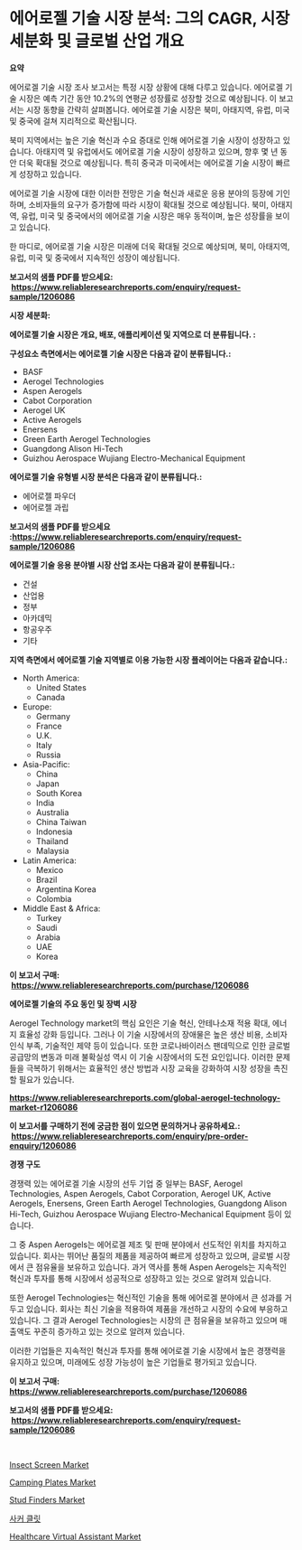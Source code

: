 <p><h1>에어로젤 기술 시장 분석: 그의 CAGR, 시장 세분화 및 글로벌 산업 개요</h1></p><p><strong>요약</strong></p>
<p><p>에어로겔 기술 시장 조사 보고서는 특정 시장 상황에 대해 다루고 있습니다. 에어로겔 기술 시장은 예측 기간 동안 10.2%의 연평균 성장률로 성장할 것으로 예상됩니다. 이 보고서는 시장 동향을 간략히 살펴봅니다. 에어로겔 기술 시장은 북미, 아태지역, 유럽, 미국 및 중국에 걸쳐 지리적으로 확산됩니다.</p><p>북미 지역에서는 높은 기술 혁신과 수요 증대로 인해 에어로겔 기술 시장이 성장하고 있습니다. 아태지역 및 유럽에서도 에어로겔 기술 시장이 성장하고 있으며, 향후 몇 년 동안 더욱 확대될 것으로 예상됩니다. 특히 중국과 미국에서는 에어로겔 기술 시장이 빠르게 성장하고 있습니다.</p><p>에어로겔 기술 시장에 대한 이러한 전망은 기술 혁신과 새로운 응용 분야의 등장에 기인하며, 소비자들의 요구가 증가함에 따라 시장이 확대될 것으로 예상됩니다. 북미, 아태지역, 유럽, 미국 및 중국에서의 에어로겔 기술 시장은 매우 동적이며, 높은 성장률을 보이고 있습니다.</p><p>한 마디로, 에어로겔 기술 시장은 미래에 더욱 확대될 것으로 예상되며, 북미, 아태지역, 유럽, 미국 및 중국에서 지속적인 성장이 예상됩니다.</p></p>
<p><strong>보고서의 샘플 PDF를 받으세요: &nbsp;<a href="https://www.reliableresearchreports.com/enquiry/request-sample/1206086">https://www.reliableresearchreports.com/enquiry/request-sample/1206086</a></strong></p>
<p><strong>시장 세분화:</strong></p>
<p><strong> 에어로젤 기술 시장은 개요, 배포, 애플리케이션 및 지역으로 더 분류됩니다. :</strong></p>
<p><strong>구성요소 측면에서는 에어로젤 기술 시장은 다음과 같이 분류됩니다.:</strong></p>
<p><ul><li>BASF</li><li>Aerogel Technologies</li><li>Aspen Aerogels</li><li>Cabot Corporation</li><li>Aerogel UK</li><li>Active Aerogels</li><li>Enersens</li><li>Green Earth Aerogel Technologies</li><li>Guangdong Alison Hi-Tech</li><li>Guizhou Aerospace Wujiang Electro-Mechanical Equipment</li></ul></p>
<p><strong> 에어로젤 기술 유형별 시장 분석은 다음과 같이 분류됩니다.:</strong></p>
<p><ul><li>에어로젤 파우더</li><li>에어로젤 과립</li></ul></p>
<p><strong>보고서의 샘플 PDF를 받으세요 :<a href="https://www.reliableresearchreports.com/enquiry/request-sample/1206086">https://www.reliableresearchreports.com/enquiry/request-sample/1206086</a></strong></p>
<p><strong> 에어로젤 기술 응용 분야별 시장 산업 조사는 다음과 같이 분류됩니다.:</strong></p>
<p><ul><li>건설</li><li>산업용</li><li>정부</li><li>아카데믹</li><li>항공우주</li><li>기타</li></ul></p>
<p><strong>지역 측면에서 에어로젤 기술 지역별로 이용 가능한 시장 플레이어는 다음과 같습니다.:</strong></p>
<p><ul>
    <li>
        North America:
        <ul>
            <li>United States</li>
            <li>Canada</li>
        </ul>
    </li>
    <li>
        Europe:
        <ul>
            <li>Germany</li>
            <li>France</li>
            <li>U.K.</li>
            <li>Italy</li>
            <li>Russia</li>
        </ul>
    </li>
    <li>
        Asia-Pacific:
        <ul>
            <li>China</li>
            <li>Japan</li>
            <li>South Korea</li>
            <li>India</li>
            <li>Australia</li>
            <li>China Taiwan</li>
            <li>Indonesia</li>
            <li>Thailand</li>
            <li>Malaysia</li>
        </ul>
    </li>
    <li>
        Latin America:
        <ul>
            <li>Mexico</li>
            <li>Brazil</li>
            <li>Argentina Korea</li>
            <li>Colombia</li>
        </ul>
    </li>
    <li>
        Middle East & Africa:
        <ul>
            <li>Turkey</li>
            <li>Saudi</li>
            <li>Arabia</li>
            <li>UAE</li>
            <li>Korea</li>
        </ul>
    </li>
    </ul></p>
<p><strong>이 보고서 구매: &nbsp;<a href="https://www.reliableresearchreports.com/purchase/1206086">https://www.reliableresearchreports.com/purchase/1206086</a></strong></p>
<p><strong>에어로젤 기술의 주요 동인 및 장벽 시장</strong></p>
<p><p>Aerogel Technology market의 핵심 요인은 기술 혁신, 안테나소재 적용 확대, 에너지 효율성 강화 등입니다. 그러나 이 기술 시장에서의 장애물은 높은 생산 비용, 소비자 인식 부족, 기술적인 제약 등이 있습니다. 또한 코로나바이러스 팬데믹으로 인한 글로벌 공급망의 변동과 미래 불확실성 역시 이 기술 시장에서의 도전 요인입니다. 이러한 문제들을 극복하기 위해서는 효율적인 생산 방법과 시장 교육을 강화하여 시장 성장을 촉진할 필요가 있습니다.</p></p>
<p><strong><a href="https://www.reliableresearchreports.com/global-aerogel-technology-market-r1206086">https://www.reliableresearchreports.com/global-aerogel-technology-market-r1206086</a></strong></p>
<p><strong>이 보고서를 구매하기 전에 궁금한 점이 있으면 문의하거나 공유하세요.: &nbsp;<a href="https://www.reliableresearchreports.com/enquiry/pre-order-enquiry/1206086">https://www.reliableresearchreports.com/enquiry/pre-order-enquiry/1206086</a></strong></p>
<p><strong>경쟁 구도</strong></p>
<p><p>경쟁력 있는 에어로겔 기술 시장의 선두 기업 중 일부는 BASF, Aerogel Technologies, Aspen Aerogels, Cabot Corporation, Aerogel UK, Active Aerogels, Enersens, Green Earth Aerogel Technologies, Guangdong Alison Hi-Tech, Guizhou Aerospace Wujiang Electro-Mechanical Equipment 등이 있습니다. </p><p>그 중 Aspen Aerogels는 에어로겔 제조 및 판매 분야에서 선도적인 위치를 차지하고 있습니다. 회사는 뛰어난 품질의 제품을 제공하여 빠르게 성장하고 있으며, 글로벌 시장에서 큰 점유율을 보유하고 있습니다. 과거 역사를 통해 Aspen Aerogels는 지속적인 혁신과 투자를 통해 시장에서 성공적으로 성장하고 있는 것으로 알려져 있습니다. </p><p>또한 Aerogel Technologies는 혁신적인 기술을 통해 에어로겔 분야에서 큰 성과를 거두고 있습니다. 회사는 최신 기술을 적용하여 제품을 개선하고 시장의 수요에 부응하고 있습니다. 그 결과 Aerogel Technologies는 시장의 큰 점유율을 보유하고 있으며 매출액도 꾸준히 증가하고 있는 것으로 알려져 있습니다. </p><p>이러한 기업들은 지속적인 혁신과 투자를 통해 에어로겔 기술 시장에서 높은 경쟁력을 유지하고 있으며, 미래에도 성장 가능성이 높은 기업들로 평가되고 있습니다.</p></p>
<p><strong>이 보고서 구매: &nbsp; <a href="https://www.reliableresearchreports.com/purchase/1206086">https://www.reliableresearchreports.com/purchase/1206086</a></strong></p>
<p><strong>보고서의 샘플 PDF를 받으세요: &nbsp;<a href="https://www.reliableresearchreports.com/enquiry/request-sample/1206086">https://www.reliableresearchreports.com/enquiry/request-sample/1206086</a></strong><strong></strong></p>
<p>&nbsp;</p>
<p><p><a href="https://www.linkedin.com/pulse/analyzing-insect-screen-market-global-industry-perspective-c1poe?trackingId=G%2BQGaPUZxeBkaLKIGzuirQ%3D%3D">Insect Screen Market</a></p><p><a href="https://www.linkedin.com/pulse/camping-plates-market-outlook-industry-overview-forecast-1xite?trackingId=5rp%2FvTqT0UUrZqi3TgmViA%3D%3D">Camping Plates Market</a></p><p><a href="https://view.publitas.com/reportprime-1/stud-finders-market-insight-market-trends-growth-forecasted-from-2024-to-2031/">Stud Finders Market</a></p><p><a href="https://medium.com/@beaublock13/%EC%B6%95%EA%B5%AC%ED%99%94-%EC%8B%9C%EC%9E%A5-%EB%B6%84%EC%84%9D-%EA%B8%80%EB%A1%9C%EB%B2%8C-%EC%82%B0%EC%97%85-%EC%A0%84%EB%A7%9D%EA%B3%BC-%EC%98%88%EC%B8%A1-2024%EB%85%84%EB%B6%80%ED%84%B0-2031%EB%85%84-eb4cf5a65ff9">사커 클릿</a></p><p><a href="https://faithful-glue-af3.notion.site/Healthcare-Virtual-Assistant-Market-Research-Report-Its-History-and-Forecast-2024-to-2031-92f3ccdc4ad5403886581287a45b84f0">Healthcare Virtual Assistant Market</a></p></p>